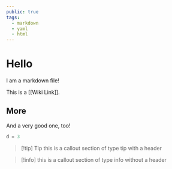 ```yaml
---
public: true
tags:
  - markdown
  - yaml
  - html
---
```


# Hello

I am a markdown file!

This is a [[Wiki Link]].

## More

And a very good one, too!

```elixir
d = 3
```

> [!tip] Tip
> this is a callout section of type tip with a header

> [!info] this is a callout section of type info without a header
